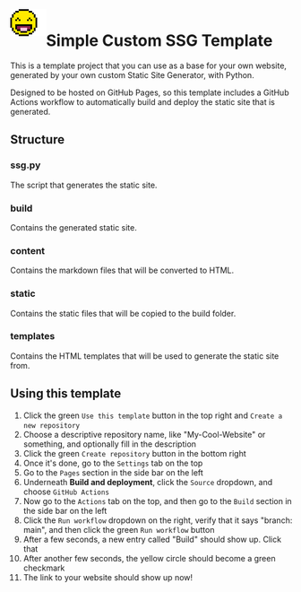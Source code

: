 <img align="left" src=".github/readme_assets/icon.png" alt="logo">

# Simple Custom SSG Template
This is a template project that you can use as a base for your own website,
generated by your own custom Static Site Generator, with Python.

Designed to be hosted on GitHub Pages,
so this template includes a GitHub Actions workflow
to automatically build and deploy the static site that is generated.

## Structure
### ssg.py
The script that generates the static site.

### build
Contains the generated static site.

### content
Contains the markdown files that will be converted to HTML.

### static
Contains the static files that will be copied to the build folder.

### templates
Contains the HTML templates that will be used to generate the static site from.

## Using this template
1. Click the green `Use this template` button in the top right and `Create a new repository`
2. Choose a descriptive repository name, like "My-Cool-Website" or something, and optionally fill in the description
3. Click the green `Create repository` button in the bottom right
4. Once it's done, go to the `Settings` tab on the top
5. Go to the `Pages` section in the side bar on the left
6. Underneath **Build and deployment**, click the `Source` dropdown, and choose `GitHub Actions`
7. Now go to the `Actions` tab on the top, and then go to the `Build` section in the side bar on the left
8. Click the `Run workflow` dropdown on the right, verify that it says "branch: main", and then click the green `Run workflow` button
9. After a few seconds, a new entry called "Build" should show up. Click that
10. After another few seconds, the yellow circle should become a green checkmark
11. The link to your website should show up now!

